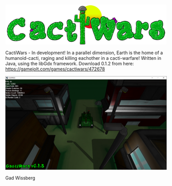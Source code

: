 ![alt text](https://github.com/GadWissberg/cactiwars/blob/master/core/assets/images/logo.png)

CactiWars - In development! In a parallel dimension, Earth is the home of a humanoid-cacti, raging and killing eachother in a cacti-warfare!
Written in Java, using the libGdx framework. Download 0.1.2 from here: https://gamejolt.com/games/cactiwars/472678

![alt text](https://github.com/GadWissberg/cactiwars/blob/master/capture-hcbhhxff.png)

Gad Wissberg
